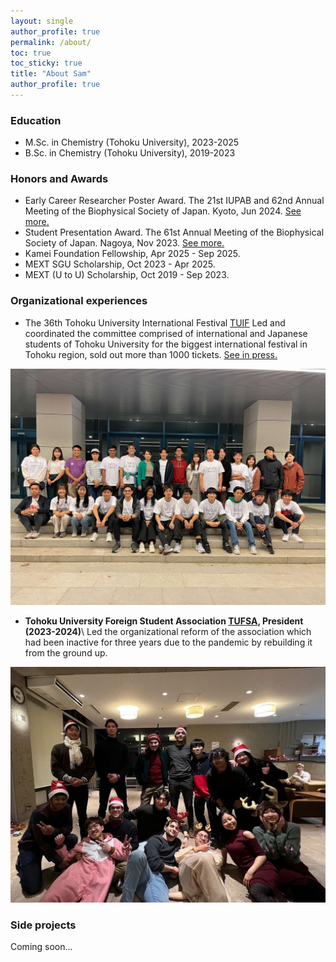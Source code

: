 ```yaml
---
layout: single
author_profile: true
permalink: /about/
toc: true
toc_sticky: true
title: "About Sam"
author_profile: true
---
```

### Education
* M.Sc. in Chemistry (Tohoku University), 2023-2025
* B.Sc. in Chemistry (Tohoku University), 2019-2023

### Honors and Awards
* Early Career Researcher Poster Award. The 21st IUPAB and 62nd Annual Meeting of the Biophysical Society of Japan. Kyoto, Jun 2024. [See more.](https://www2.tagen.tohoku.ac.jp/lab/news_award/20240717/)
* Student Presentation Award. The 61st Annual Meeting of the Biophysical Society of Japan. Nagoya, Nov 2023. [See more.](https://www.biophys.jp/ann/ann01_13.html)
* Kamei Foundation Fellowship, Apr 2025 - Sep 2025.
* MEXT SGU Scholarship, Oct 2023 - Apr 2025.
* MEXT (U to U) Scholarship, Oct 2019 - Sep 2023.

### Organizational experiences
* The 36th Tohoku University International Festival [TUIF](https://www.tufsa.net/tuif2023/dashboard)
Led and coordinated the committee comprised of international and Japanese students of Tohoku University for the biggest international festival in Tohoku region, sold out more than 1000 tickets. [See in press.](https://www.tohoku.ac.jp/en/news/university_news/36th_tohoku_university_international_festival.html)

![image tooltip here](/assets/images/about/tuif_members.jpg)

* **Tohoku University Foreign Student Association [TUFSA](https://www.tufsa.net/), President (2023-2024)**\\
Led the organizational reform of the association which had been inactive for three years due to the pandemic by rebuilding it from the ground up.

![image tooltip here](/assets/images/about/tufsa_members.jpg)

### Side projects
Coming soon...